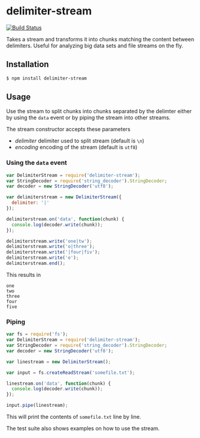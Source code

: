 # delimiter-stream

[![Build Status](https://travis-ci.org/peterhaldbaek/delimiter-stream.svg?branch=master)](https://travis-ci.org/peterhaldbaek/delimiter-stream)

Takes a stream and transforms it into chunks matching the content between
delimiters. Useful for analyzing big data sets and file streams on the fly.


## Installation

```sh
$ npm install delimiter-stream
```


## Usage

Use the stream to split chunks into chunks separated by the delimter either by
using the `data` event or by piping the stream into other streams.

The stream constructor accepts these parameters

  - _delimiter_ delimiter used to split stream (default is `\n`)
  - _encoding_ encoding of the stream (default is `utf8`)


### Using the `data` event

```javascript
var DelimiterStream = require('delimiter-stream');
var StringDecoder = require('string_decoder').StringDecoder;
var decoder = new StringDecoder('utf8');

var delimiterstream = new DelimiterStream({
  delimiter: '|'
});

delimiterstream.on('data', function(chunk) {
  console.log(decoder.write(chunk));
});

delimiterstream.write('one|tw');
delimiterstream.write('o|three');
delimiterstream.write('|four|fiv');
delimiterstream.write('e');
delimiterstream.end();
```

This results in

```
one
two
three
four
five
```


### Piping

```javascript
var fs = require('fs');
var DelimiterStream = require('delimiter-stream');
var StringDecoder = require('string_decoder').StringDecoder;
var decoder = new StringDecoder('utf8');

var linestream = new DelimiterStream();

var input = fs.createReadStream('somefile.txt');

linestream.on('data', function(chunk) {
  console.log(decoder.write(chunk));
});

input.pipe(linestream);
```

This will print the contents of `somefile.txt` line by line.

The test suite also shows examples on how to use the stream.